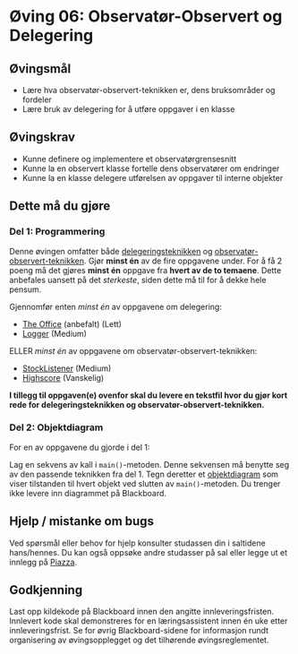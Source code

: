 # Øving 06: Observatør-Observert og Delegering

## Øvingsmål

- Lære hva observatør-observert-teknikken er, dens bruksområder og fordeler
- Lære bruk av delegering for å utføre oppgaver i en klasse

## Øvingskrav

- Kunne definere og implementere et observatørgrensesnitt
- Kunne la en observert klasse fortelle dens observatører om endringer
- Kunne la en klasse delegere utførelsen av oppgaver til interne objekter

## Dette må du gjøre

### Del 1: Programmering

Denne øvingen omfatter både [delegeringsteknikken](https://www.ntnu.no/wiki/display/tdt4100/Delegeringsteknikken) og [observatør-observert-teknikken](https://www.ntnu.no/wiki/pages/viewpage.action?pageId=66879660). Gjør **minst én** av de fire oppgavene under. For å få 2 poeng må det gjøres **minst én** oppgave fra **hvert av de to temaene**. Dette anbefales uansett på det *sterkeste*, siden dette må til for å dekke hele pensum.

Gjennomfør enten *minst én* av oppgavene om delegering:

- [The Office](./Office.md) (anbefalt) (Lett)
- [Logger](./Logger.md) (Medium)

ELLER *minst én* av oppgavene om observatør-observert-teknikken:

- [StockListener](./StockListener.md) (Medium)
- [Highscore](./HighscoreList.md) (Vanskelig)

**I tillegg til oppgaven(e) ovenfor skal du levere en tekstfil hvor du gjør kort rede for delegeringsteknikken og observatør-observert-teknikken.**

### Del 2: Objektdiagram

For en av oppgavene du gjorde i del 1:

Lag en sekvens av kall i `main()`-metoden. Denne sekvensen må benytte seg av den passende teknikken fra del 1. Tegn deretter et [objektdiagram](https://www.ntnu.no/wiki/display/tdt4100/Objektdiagrammer) som viser tilstanden til hvert objekt ved slutten av `main()`-metoden. Du trenger ikke levere inn diagrammet på Blackboard.

## Hjelp / mistanke om bugs

Ved spørsmål eller behov for hjelp konsulter studassen din i saltidene hans/hennes. Du kan også oppsøke andre studasser på sal eller legge ut et innlegg på [Piazza](https://piazza.com/ntnu.no/spring2025/tdt4100).

## Godkjenning

Last opp kildekode på Blackboard innen den angitte innleveringsfristen. Innlevert kode skal demonstreres for en læringsassistent innen én uke etter innleveringsfrist. Se for øvrig Blackboard-sidene for informasjon rundt organisering av øvingsopplegget og det tilhørende øvingsreglementet.
